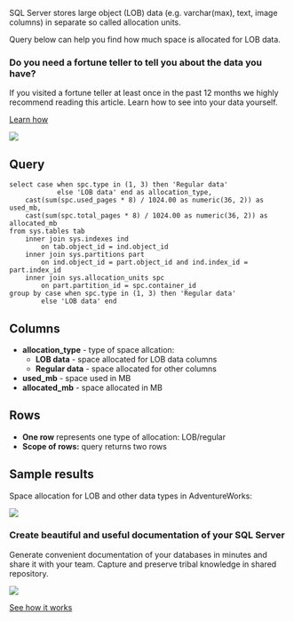 SQL Server stores large object (LOB) data (e.g. varchar(max), text, image columns) in separate so called allocation units.

Query below can help you find how much space is allocated for LOB data.

### Do you need a fortune teller to tell you about the data you have?

If you visited a fortune teller at least once in the past 12 months we highly recommend reading this article. Learn how to see into your data yourself.

[Learn how](https://dataedo.com/blog/confused-when-trying-to-work-with-databases?cta=kb-query-fairy)

[![](https://dataedo.com/asset/img/markdown/docs/test-article/d36a7df6380a23152f19389890296cdc.png)](https://dataedo.com/blog/confused-when-trying-to-work-with-databases?cta=kb-query-fairy)

## Query

```
select case when spc.type in (1, 3) then 'Regular data'
            else 'LOB data' end as allocation_type,
    cast(sum(spc.used_pages * 8) / 1024.00 as numeric(36, 2)) as used_mb,
    cast(sum(spc.total_pages * 8) / 1024.00 as numeric(36, 2)) as allocated_mb
from sys.tables tab
    inner join sys.indexes ind 
        on tab.object_id = ind.object_id
    inner join sys.partitions part 
        on ind.object_id = part.object_id and ind.index_id = part.index_id
    inner join sys.allocation_units spc
        on part.partition_id = spc.container_id
group by case when spc.type in (1, 3) then 'Regular data' 
        else 'LOB data' end
```

## Columns

-   **allocation\_type** - type of space allcation:
    -   **LOB data** - space allocated for LOB data columns
    -   **Regular data** - space allocated for other columns
-   **used\_mb** - space used in MB
-   **allocated\_mb** - space allocated in MB

## Rows

-   **One row** represents one type of allocation: LOB/regular
-   **Scope of rows:** query returns two rows

## Sample results

Space allocation for LOB and other data types in AdventureWorks:

![](https://dataedo.com/asset/img/kb/query/sql-server/lob_allocation.png)

### Create beautiful and useful documentation of your SQL Server

Generate convenient documentation of your databases in minutes and share it with your team. Capture and preserve tribal knowledge in shared repository.

[![](https://dataedo.com/asset/img/markdown/docs/test-article/30c11fa4b210f11740f56e85ca8bf9c6.gif)](https://demo.dataedo.com/)

[See how it works](https://demo.dataedo.com/)
